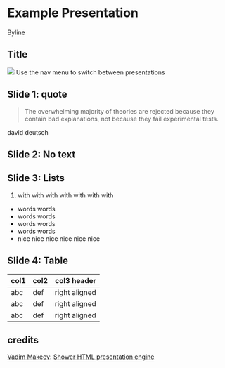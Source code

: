 # Example Presentation
Byline


## Title
![](/images/ice.jpg)
Use the nav menu to switch between presentations


## Slide 1: quote

> The overwhelming majority of theories are rejected
because they contain bad explanations, not because they
fail experimental tests.

david deutsch


## Slide 2: No text


## Slide 3: Lists

1. with with with with with with with
  - words words
  - words words
  - words words
  - words words
- nice nice nice nice nice nice


## Slide 4: Table

| col1   | col2   |     col3 header |
| ------ | ------ | --------------: |
| abc    | def    |   right aligned |
| abc    | def    |   right aligned |
| abc    | def    |   right aligned |


## credits
[Vadim Makeev](https://github.com/pepelsbey):
[Shower HTML presentation engine ](https://github.com/shower/shower)
